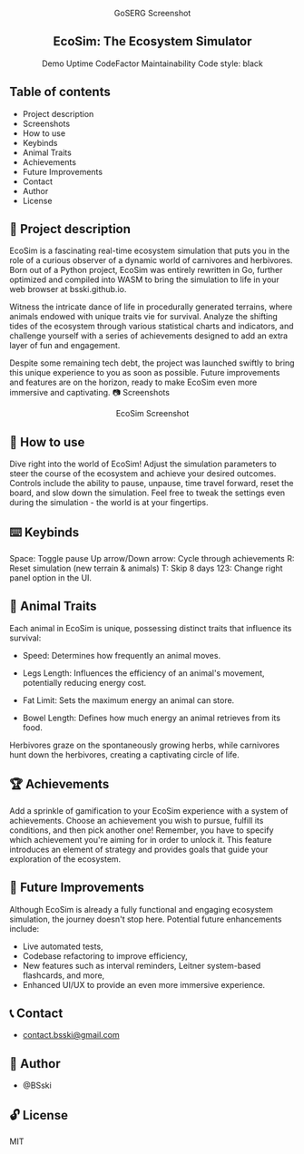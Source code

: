 <div markdown="1" align="center">    

GoSERG Screenshot

</div>


<p align="center"><h2 align="center">EcoSim: The Ecosystem Simulator</h2></p>


<div markdown="1" align="center">

Demo Uptime
CodeFactor
Maintainability
Code style: black

</div>


## Table of contents

- Project description
- Screenshots
- How to use
- Keybinds
- Animal Traits
- Achievements
- Future Improvements
- Contact
- Author
- License

## :scroll: Project description

EcoSim is a fascinating real-time ecosystem simulation that puts you in the role of a curious observer of a dynamic world of carnivores and herbivores. Born out of a Python project, EcoSim was entirely rewritten in Go, further optimized and compiled into WASM to bring the simulation to life in your web browser at bsski.github.io.

Witness the intricate dance of life in procedurally generated terrains, where animals endowed with unique traits vie for survival. Analyze the shifting tides of the ecosystem through various statistical charts and indicators, and challenge yourself with a series of achievements designed to add an extra layer of fun and engagement.

Despite some remaining tech debt, the project was launched swiftly to bring this unique experience to you as soon as possible. Future improvements and features are on the horizon, ready to make EcoSim even more immersive and captivating.
:camera: Screenshots
<div markdown="1" align="center">    

EcoSim Screenshot
</div>

## :game_die: How to use

Dive right into the world of EcoSim! Adjust the simulation parameters to steer the course of the ecosystem and achieve your desired outcomes. Controls include the ability to pause, unpause, time travel forward, reset the board, and slow down the simulation. Feel free to tweak the settings even during the simulation - the world is at your fingertips.

## :keyboard: Keybinds

Space: Toggle pause
Up arrow/Down arrow: Cycle through achievements
R: Reset simulation (new terrain & animals)
T: Skip 8 days
123: Change right panel option in the UI.

## :turtle: Animal Traits

Each animal in EcoSim is unique, possessing distinct traits that influence its survival:

- Speed: Determines how frequently an animal moves.

- Legs Length: Influences the efficiency of an animal's movement, potentially reducing energy cost.
- Fat Limit: Sets the maximum energy an animal can store.
- Bowel Length: Defines how much energy an animal retrieves from its food.

Herbivores graze on the spontaneously growing herbs, while carnivores hunt down the herbivores, creating a captivating circle of life.

## :trophy: Achievements

Add a sprinkle of gamification to your EcoSim experience with a system of achievements. Choose an achievement you wish to pursue, fulfill its conditions, and then pick another one! Remember, you have to specify which achievement you're aiming for in order to unlock it. This feature introduces an element of strategy and provides goals that guide your exploration of the ecosystem.

## :rocket: Future Improvements

Although EcoSim is already a fully functional and engaging ecosystem simulation, the journey doesn't stop here. Potential future enhancements include:

- Live automated tests,
- Codebase refactoring to improve efficiency,
- New features such as interval reminders, Leitner system-based flashcards, and more,
- Enhanced UI/UX to provide an even more immersive experience.

## :telephone_receiver: Contact

- contact.bsski@gmail.com

## :construction_worker: Author

- @BSski

## :unlock: License

MIT